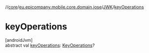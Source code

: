 //[core](../../../index.md)/[eu.epicompany.mobile.core.domain.jose](../index.md)/[JWK](index.md)/[keyOperations](key-operations.md)

# keyOperations

[androidJvm]\
abstract val [keyOperations](key-operations.md): [KeyOperations](../-key-operations/index.md)?
